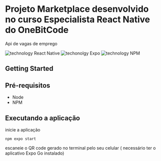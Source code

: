 # Projeto Marketplace desenvolvido no curso Especialista React Native do OneBitCode

Api de vagas de emprego

![technology React Native](https://img.shields.io/badge/techonolgy-React_Native-blue)
![techonolgy Expo](https://img.shields.io/badge/techonolgy-Expo-blueviolet)
![technology NPM](https://img.shields.io/badge/techonolgy-NPM-red)

## Getting Started

## Pré-requisitos

- Node
- NPM

## Executando a aplicação

inicie a aplicação

```
npm expo start
```

escaneie o QR code gerado no terminal pelo seu celular ( necessário ter o aplicativo Expo Go instalado)